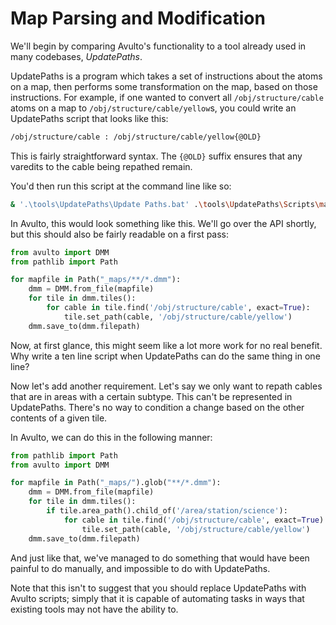 # Map Parsing and Modification

We'll begin by comparing Avulto's functionality to a tool already used in many
codebases, _UpdatePaths_.

UpdatePaths is a program which takes a set of instructions about the atoms on a
map, then performs some transformation on the map, based on those instructions.
For example, if one wanted to convert all `/obj/structure/cable` atoms on a map
to `/obj/structure/cable/yellow`s, you could write an UpdatePaths script that looks
like this:

```txt
/obj/structure/cable : /obj/structure/cable/yellow{@OLD}
```

This is fairly straightforward syntax. The `{@OLD}` suffix ensures that any
varedits to the cable being repathed remain.

You'd then run this script at the command line like so:

```sh
& '.\tools\UpdatePaths\Update Paths.bat' .\tools\UpdatePaths\Scripts\make_cables_yellow.txt
```

In Avulto, this would look something like this. We'll go over the API shortly,
but this should also be fairly readable on a first pass:

```py
from avulto import DMM
from pathlib import Path

for mapfile in Path("_maps/**/*.dmm"):
    dmm = DMM.from_file(mapfile)
    for tile in dmm.tiles():
        for cable in tile.find('/obj/structure/cable', exact=True):
            tile.set_path(cable, '/obj/structure/cable/yellow')
    dmm.save_to(dmm.filepath)
```

Now, at first glance, this might seem like a lot more work for no real benefit.
Why write a ten line script when UpdatePaths can do the same thing in one line?

Now let's add another requirement. Let's say we only want to repath cables that
are in areas with a certain subtype. This can't be represented in UpdatePaths.
There's no way to condition a change based on the other contents of a given
tile.

In Avulto, we can do this in the following manner:

```py
from pathlib import Path
from avulto import DMM

for mapfile in Path("_maps/").glob("**/*.dmm"):
    dmm = DMM.from_file(mapfile)
    for tile in dmm.tiles():
        if tile.area_path().child_of('/area/station/science'):
            for cable in tile.find('/obj/structure/cable', exact=True):
                tile.set_path(cable, '/obj/structure/cable/yellow')
    dmm.save_to(dmm.filepath)
```

And just like that, we've managed to do something that would have been painful
to do manually, and impossible to do with UpdatePaths.

Note that this isn't to suggest that you should replace UpdatePaths with Avulto
scripts; simply that it is capable of automating tasks in ways that existing
tools may not have the ability to.
